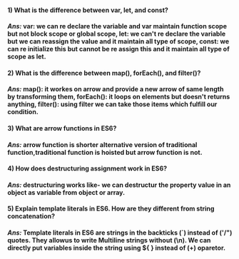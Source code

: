 #### 1) What is the difference between var, let, and const?
#### ***Ans:*** **var:** we can re declare the variable and var maintain function scope but not block scope or global scope, **let:** we can't re declare the variable but we can reassign the value and it maintain all type of scope, **const:** we can re initialize this but cannot be re assign this and it maintain all type of scope as let.

#### 2) What is the difference between map(), forEach(), and filter()? 
#### ***Ans:*** **map():** it workes on arrow and provide a new arrow of same length by transforming them, **forEach():** it loops on elements but doesn't returns anything, **filter():** using filter we can take those items which fulfill our condition.

#### 3) What are arrow functions in ES6?
#### ***Ans:*** arrow function is shorter alternative version of traditional function,traditional function is hoisted but arrow function is not.

#### 4) How does destructuring assignment work in ES6?
#### ***Ans:*** destructuring works like- we can destructur the property value in an object as variable from object or array.

#### 5) Explain template literals in ES6. How are they different from string concatenation?
#### ***Ans:*** Template literals in ES6 are strings in the backticks (`) instead of ('/") quotes. They allowus to write Multiline strings without (\n). We can directly put variables inside the string using ${ } instead of (+) oparetor.

